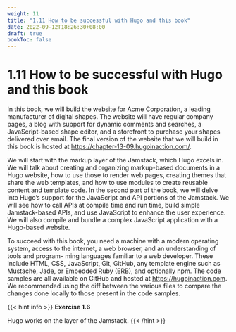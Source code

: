 ```yaml
---
weight: 11
title: "1.11 How to be successful with Hugo and this book"
date: 2022-09-12T18:26:30+08:00
draft: true
bookToc: false
---
```


# 1.11 How to be successful with Hugo and this book

In this book, we will build the website for Acme Corporation, a leading manufacturer  of digital shapes. The website will have regular company pages, a blog with support for dynamic comments and searches, a JavaScript-based shape editor, and a storefront to
purchase your shapes delivered over email. The final version of the website that we will build in this book is hosted at https://chapter-13-09.hugoinaction.com/.

We will start with the markup layer of the Jamstack, which Hugo excels in. We will talk about creating and organizing markup-based documents in a Hugo website, how to use those to render web pages, creating themes that share the web templates, and how to use modules to create reusable content and template code. In the second part of the book, we will delve into Hugo’s support for the JavaScript and API portions of the Jamstack. We will see how to call APIs at compile time and run time, build simple Jamstack-based APIs, and use JavaScript to enhance the user experience. We will also compile and bundle a complex JavaScript application with a Hugo-based website.

To succeed with this book, you need a machine with a modern operating system, access to the internet, a web browser, and an understanding of tools and program- ming languages familiar to a web developer. These include HTML, CSS, JavaScript, Git, GitHub, any template engine such as Mustache, Jade, or Embedded Ruby (ERB), and optionally npm. The code samples are all available on GitHub and hosted at https://hugoinaction.com. We recommended using the diff between the various files to compare the changes done locally to those present in the code samples.

{{< hint info >}}
**Exercise 1.6**

Hugo works on the layer of the Jamstack.
{{< /hint >}}